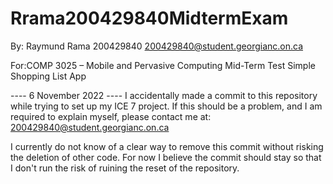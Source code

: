 # Rrama200429840MidtermExam
By: Raymund Rama 200429840
200429840@student.georgianc.on.ca

For:COMP 3025 – Mobile and Pervasive Computing
    Mid-Term Test Simple Shopping List App 



---- 6 November 2022 ----
I accidentally made a commit to this repository while trying to set up my ICE 7 project. 
If this should be a problem, and I am required to explain myself, please contact me at: 200429840@student.georgianc.on.ca

I currently do not know of a clear way to remove this commit without risking the deletion of other code. For now I believe the commit should stay so that I don't run the risk of ruining the reset of the repository. 
